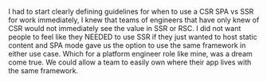 I had to start clearly defining guidelines for when to use a CSR SPA vs SSR for work immediately, I knew that teams of engineers that have only knew of CSR would not immediately see the value in SSR or RSC.
I did not want people to feel like they NEEDED to use SSR if they just wanted to host static content and SPA mode gave us the option to use the same framework in either use case. Which for a platform engineer role like mine, was a dream come true. We could allow a team to easily own where their app lives with the same framework.
